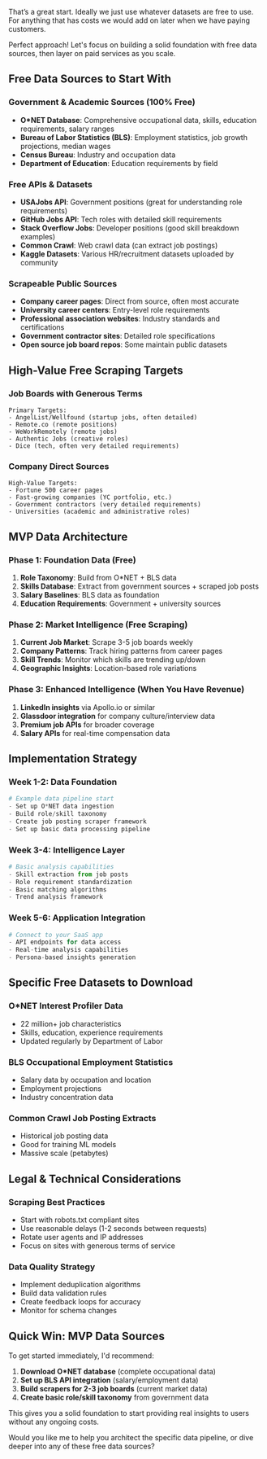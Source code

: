 That’s a great start. Ideally we just use whatever datasets are free to use. For anything that has costs we would add on later when we have paying customers.

Perfect approach! Let's focus on building a solid foundation with free data sources, then layer on paid services as you scale.

## Free Data Sources to Start With

### **Government & Academic Sources (100% Free)**
- **O*NET Database**: Comprehensive occupational data, skills, education requirements, salary ranges
- **Bureau of Labor Statistics (BLS)**: Employment statistics, job growth projections, median wages
- **Census Bureau**: Industry and occupation data
- **Department of Education**: Education requirements by field

### **Free APIs & Datasets**
- **USAJobs API**: Government positions (great for understanding role requirements)
- **GitHub Jobs API**: Tech roles with detailed skill requirements
- **Stack Overflow Jobs**: Developer positions (good skill breakdown examples)
- **Common Crawl**: Web crawl data (can extract job postings)
- **Kaggle Datasets**: Various HR/recruitment datasets uploaded by community

### **Scrapeable Public Sources**
- **Company career pages**: Direct from source, often most accurate
- **University career centers**: Entry-level role requirements
- **Professional association websites**: Industry standards and certifications
- **Government contractor sites**: Detailed role specifications
- **Open source job board repos**: Some maintain public datasets

## High-Value Free Scraping Targets

### **Job Boards with Generous Terms**
```
Primary Targets:
- AngelList/Wellfound (startup jobs, often detailed)
- Remote.co (remote positions)
- WeWorkRemotely (remote jobs)
- Authentic Jobs (creative roles)
- Dice (tech, often very detailed requirements)
```

### **Company Direct Sources**
```
High-Value Targets:
- Fortune 500 career pages
- Fast-growing companies (YC portfolio, etc.)
- Government contractors (very detailed requirements)
- Universities (academic and administrative roles)
```

## MVP Data Architecture

### **Phase 1: Foundation Data (Free)**
1. **Role Taxonomy**: Build from O*NET + BLS data
2. **Skills Database**: Extract from government sources + scraped job posts
3. **Salary Baselines**: BLS data as foundation
4. **Education Requirements**: Government + university sources

### **Phase 2: Market Intelligence (Free Scraping)**
1. **Current Job Market**: Scrape 3-5 job boards weekly
2. **Company Patterns**: Track hiring patterns from career pages
3. **Skill Trends**: Monitor which skills are trending up/down
4. **Geographic Insights**: Location-based role variations

### **Phase 3: Enhanced Intelligence (When You Have Revenue)**
1. **LinkedIn insights** via Apollo.io or similar
2. **Glassdoor integration** for company culture/interview data
3. **Premium job APIs** for broader coverage
4. **Salary APIs** for real-time compensation data

## Implementation Strategy

### **Week 1-2: Data Foundation**
```python
# Example data pipeline start
- Set up O*NET data ingestion
- Build role/skill taxonomy
- Create job posting scraper framework
- Set up basic data processing pipeline
```

### **Week 3-4: Intelligence Layer**
```python
# Basic analysis capabilities
- Skill extraction from job posts
- Role requirement standardization
- Basic matching algorithms
- Trend analysis framework
```

### **Week 5-6: Application Integration**
```python
# Connect to your SaaS app
- API endpoints for data access
- Real-time analysis capabilities
- Persona-based insights generation
```

## Specific Free Datasets to Download

### **O*NET Interest Profiler Data**
- 22 million+ job characteristics
- Skills, education, experience requirements
- Updated regularly by Department of Labor

### **BLS Occupational Employment Statistics**
- Salary data by occupation and location
- Employment projections
- Industry concentration data

### **Common Crawl Job Posting Extracts**
- Historical job posting data
- Good for training ML models
- Massive scale (petabytes)

## Legal & Technical Considerations

### **Scraping Best Practices**
- Start with robots.txt compliant sites
- Use reasonable delays (1-2 seconds between requests)
- Rotate user agents and IP addresses
- Focus on sites with generous terms of service

### **Data Quality Strategy**
- Implement deduplication algorithms
- Build data validation rules
- Create feedback loops for accuracy
- Monitor for schema changes

## Quick Win: MVP Data Sources

To get started immediately, I'd recommend:

1. **Download O*NET database** (complete occupational data)
2. **Set up BLS API integration** (salary/employment data)
3. **Build scrapers for 2-3 job boards** (current market data)
4. **Create basic role/skill taxonomy** from government data

This gives you a solid foundation to start providing real insights to users without any ongoing costs.

Would you like me to help you architect the specific data pipeline, or dive deeper into any of these free data sources?
